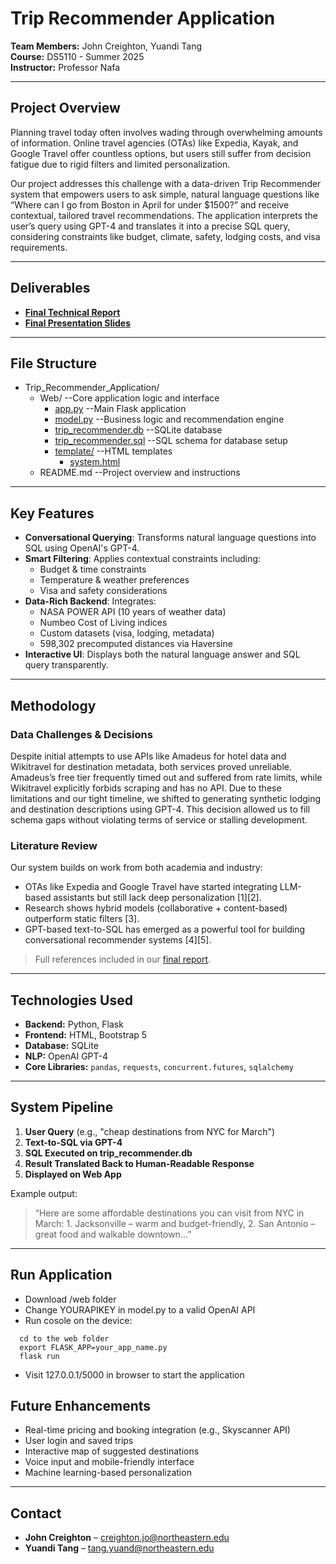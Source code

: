 # Trip Recommender Application

**Team Members:** John Creighton, Yuandi Tang  
**Course:** DS5110 - Summer 2025  
**Instructor:** Professor Nafa  

---

## Project Overview

Planning travel today often involves wading through overwhelming amounts of information. Online travel agencies (OTAs) like Expedia, Kayak, and Google Travel offer countless options, but users still suffer from decision fatigue due to rigid filters and limited personalization.

Our project addresses this challenge with a data-driven Trip Recommender system that empowers users to ask simple, natural language questions like “Where can I go from Boston in April for under $1500?” and receive contextual, tailored travel recommendations. The application interprets the user’s query using GPT-4 and translates it into a precise SQL query, considering constraints like budget, climate, safety, lodging costs, and visa requirements.

---

## Deliverables

- [**Final Technical Report**](https://www.overleaf.com/read/qxxdhcfswcdv#ee741e)  
- [**Final Presentation Slides**](https://docs.google.com/presentation/d/1HwGILmvC6zpBUzfZ58Yq7H0yq7zYspyp0qVOfqlfz5Y/edit?usp=sharing)

---

## File Structure

* Trip_Recommender_Application/
  * Web/                          --Core application logic and interface
    * [app.py](/web/app.py)                      --Main Flask application
    * [model.py](/web/model.py)                    --Business logic and recommendation engine
    * [trip_recommender.db](/web/trip_recommender.db)         --SQLite database
    * [trip_recommender.sql](/web/trip_recommender.sql)        --SQL schema for database setup
    * [template/](/web/template)                  --HTML templates
      * [system.html](/web/template/system.html)
  * README.md                     --Project overview and instructions

---

## Key Features

- **Conversational Querying**: Transforms natural language questions into SQL using OpenAI's GPT-4.
- **Smart Filtering**: Applies contextual constraints including:
  - Budget & time constraints
  - Temperature & weather preferences
  - Visa and safety considerations
- **Data-Rich Backend**: Integrates:
  - NASA POWER API (10 years of weather data)
  - Numbeo Cost of Living indices
  - Custom datasets (visa, lodging, metadata)
  - 598,302 precomputed distances via Haversine
- **Interactive UI**: Displays both the natural language answer and SQL query transparently.

---

## Methodology

### Data Challenges & Decisions

Despite initial attempts to use APIs like Amadeus for hotel data and Wikitravel for destination metadata, both services proved unreliable. Amadeus’s free tier frequently timed out and suffered from rate limits, while Wikitravel explicitly forbids scraping and has no API. Due to these limitations and our tight timeline, we shifted to generating synthetic lodging and destination descriptions using GPT-4. This decision allowed us to fill schema gaps without violating terms of service or stalling development.

### Literature Review

Our system builds on work from both academia and industry:
- OTAs like Expedia and Google Travel have started integrating LLM-based assistants but still lack deep personalization [1][2].
- Research shows hybrid models (collaborative + content-based) outperform static filters [3].
- GPT-based text-to-SQL has emerged as a powerful tool for building conversational recommender systems [4][5].

> Full references included in our [final report](https://www.overleaf.com/read/qxxdhcfswcdv#ee741e).

---

## Technologies Used

- **Backend:** Python, Flask
- **Frontend:** HTML, Bootstrap 5
- **Database:** SQLite
- **NLP:** OpenAI GPT-4
- **Core Libraries:** `pandas`, `requests`, `concurrent.futures`, `sqlalchemy`

---

## System Pipeline

1. **User Query** (e.g., "cheap destinations from NYC for March")
2. **Text-to-SQL via GPT-4**  
3. **SQL Executed on trip_recommender.db**
4. **Result Translated Back to Human-Readable Response**
5. **Displayed on Web App**

Example output:

> “Here are some affordable destinations you can visit from NYC in March: 1. Jacksonville – warm and budget-friendly, 2. San Antonio – great food and walkable downtown…”

---
## Run Application
- Download /web folder
- Change YOURAPIKEY in model.py to a valid OpenAI API
- Run cosole on the device: 
```
  cd to the web folder
  export FLASK_APP=your_app_name.py
  flask run
```
- Visit 127.0.0.1/5000 in browser to start the application
    

## Future Enhancements

- Real-time pricing and booking integration (e.g., Skyscanner API)
- User login and saved trips
- Interactive map of suggested destinations
- Voice input and mobile-friendly interface
- Machine learning-based personalization

---

## Contact

- **John Creighton** – creighton.jo@northeastern.edu  
- **Yuandi Tang** – tang.yuand@northeastern.edu
